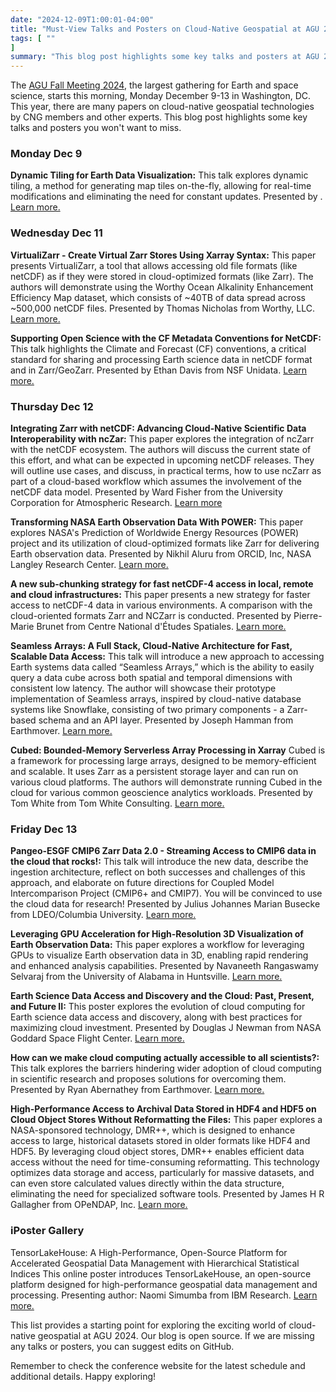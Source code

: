 ```yaml
---
date: "2024-12-09T1:00:01-04:00"
title: "Must-View Talks and Posters on Cloud-Native Geospatial at AGU 2024"
tags: [ ""
]
summary: "This blog post highlights some key talks and posters at AGU 24 you won't want to miss."
---
```

The [AGU Fall Meeting 2024](https://www.agu.org/annual-meeting), the largest gathering for Earth and space science, starts this morning, Monday December 9-13 in Washington, DC. This year, there are many papers on cloud-native geospatial technologies by CNG members and other experts. This blog post highlights some key talks and posters you won't want to miss.

### Monday Dec 9

**Dynamic Tiling for Earth Data Visualization:** This talk explores dynamic tiling, a method for generating map tiles on-the-fly, allowing for real-time modifications and eliminating the need for constant updates. Presented by . [Learn more.](https://agu.confex.com/agu/agu24/meetingapp.cgi/Paper/1624796)

### Wednesday Dec 11

**VirtualiZarr - Create Virtual Zarr Stores Using Xarray Syntax:** This paper presents VirtualiZarr, a tool that allows accessing old file formats (like netCDF) as if they were stored in cloud-optimized formats (like Zarr). The authors will demonstrate using the Worthy Ocean Alkalinity Enhancement Efficiency Map dataset, which consists of ~40TB of data spread across ~500,000 netCDF files. Presented by Thomas Nicholas from Worthy, LLC.
 [Learn more.](https://agu.confex.com/agu/agu24/meetingapp.cgi/Paper/1725217)

**Supporting Open Science with the CF Metadata Conventions for NetCDF:** This talk highlights the Climate and Forecast (CF) conventions, a critical standard for sharing and processing Earth science data in netCDF format and in Zarr/GeoZarr. Presented by Ethan Davis from NSF Unidata. [Learn more.](https://agu.confex.com/agu/agu24/meetingapp.cgi/Paper/1771431)

### Thursday Dec 12

**Integrating Zarr with netCDF: Advancing Cloud-Native Scientific Data Interoperability with ncZar:** This paper explores the integration of ncZarr with the netCDF ecosystem. The authors will discuss the current state of this effort, and what can be expected in upcoming netCDF releases. They will outline use cases, and discuss, in practical terms, how to use ncZarr as part of a cloud-based workflow which assumes the involvement of the netCDF data model. Presented by Ward Fisher from the University Corporation for Atmospheric Research.  [Learn more](https://agu.confex.com/agu/agu24/meetingapp.cgi/Paper/1701488)

**Transforming NASA Earth Observation Data With POWER:** This paper explores NASA's Prediction of Worldwide Energy Resources (POWER) project and its utilization of cloud-optimized formats like Zarr for delivering Earth observation data. Presented by Nikhil Aluru from ORCID, Inc, NASA Langley Research Center. [Learn more.](https://agu.confex.com/agu/agu24/meetingapp.cgi/Paper/1566769)

**A new sub-chunking strategy for fast netCDF-4 access in local, remote and cloud infrastructures:** This paper presents a new strategy for faster access to netCDF-4 data in various environments. A comparison with the cloud-oriented formats Zarr and NCZarr is conducted. Presented by Pierre-Marie Brunet from Centre National d'Études Spatiales. [Learn more.](https://agu.confex.com/agu/agu24/meetingapp.cgi/Paper/1546229)

**Seamless Arrays: A Full Stack, Cloud-Native Architecture for Fast, Scalable Data Access:** This talk will introduce a new approach to accessing Earth systems data called “Seamless Arrays,” which is the ability to easily query a data cube across both spatial and temporal dimensions with consistent low latency. The author will showcase their prototype implementation of Seamless arrays, inspired by cloud-native database systems like Snowflake, consisting of two primary components - a Zarr-based schema and an API layer. Presented by Joseph Hamman from Earthmover. [Learn more.](https://agu.confex.com/agu/agu24/meetingapp.cgi/Paper/1645428)

**Cubed: Bounded-Memory Serverless Array Processing in Xarray** Cubed is a framework for processing large arrays, designed to be memory-efficient and scalable. It uses Zarr as a persistent storage layer and can run on various cloud platforms. The authors will demonstrate running Cubed in the cloud for various common geoscience analytics workloads. Presented by Tom White from Tom White Consulting. [Learn more.](https://agu.confex.com/agu/agu24/meetingapp.cgi/Paper/1619114)

### Friday Dec 13

**Pangeo-ESGF CMIP6 Zarr Data 2.0 - Streaming Access to CMIP6 data in the cloud that rocks!:** This talk will introduce the new data, describe the ingestion architecture, reflect on both successes and challenges of this approach, and elaborate on future directions for Coupled Model Intercomparison Project (CMIP6+ and CMIP7). You will be convinced to use the cloud data for research! Presented by Julius Johannes Marian Busecke from LDEO/Columbia University.
[Learn more.](https://agu.confex.com/agu/agu24/meetingapp.cgi/Paper/1741309)

**Leveraging GPU Acceleration for High-Resolution 3D Visualization of Earth Observation Data:** This paper explores a workflow for leveraging GPUs to visualize Earth observation data in 3D, enabling rapid rendering and enhanced analysis capabilities. Presented by Navaneeth Rangaswamy Selvaraj from the University of Alabama in Huntsville. [Learn more.](https://agu.confex.com/agu/agu24/meetingapp.cgi/Paper/1620781)

**Earth Science Data Access and Discovery and the Cloud: Past, Present, and Future II:** This poster explores the evolution of cloud computing for Earth science data access and discovery, along with best practices for maximizing cloud investment. Presented by Douglas J Newman from NASA Goddard Space Flight Center. [Learn more.](https://agu.confex.com/agu/agu24/meetingapp.cgi/Session/240419)

**How can we make cloud computing actually accessible to all scientists?:** This talk explores the barriers hindering wider adoption of cloud computing in scientific research and proposes solutions for overcoming them. Presented by Ryan Abernathey from Earthmover. [Learn more.](https://agu.confex.com/agu/agu24/meetingapp.cgi/Person/74375)

**High-Performance Access to Archival Data Stored in HDF4 and HDF5 on Cloud Object Stores Without Reformatting the Files:** This paper explores a NASA-sponsored technology, DMR++, which is designed to enhance access to large, historical datasets stored in older formats like HDF4 and HDF5. By leveraging cloud object stores, DMR++ enables efficient data access without the need for time-consuming reformatting. This technology optimizes data storage and access, particularly for massive datasets, and can even store calculated values directly within the data structure, eliminating the need for specialized software tools. Presented by James H R Gallagher from OPeNDAP, Inc. [Learn more.](https://agu.confex.com/agu/agu24/meetingapp.cgi/Paper/1653592)

### iPoster Gallery 
TensorLakeHouse: A High-Performance, Open-Source Platform for Accelerated Geospatial Data Management with Hierarchical Statistical Indices This online poster introduces TensorLakeHouse, an open-source platform designed for high-performance geospatial data management and processing. Presenting author: Naomi Simumba from IBM Research. [Learn more.](https://agu.confex.com/agu/agu24/meetingapp.cgi/Paper/1673134)

This list provides a starting point for exploring the exciting world of cloud-native geospatial at AGU 2024. Our blog is open source. If we are missing any talks or posters, you can suggest edits on GitHub.  

Remember to check the conference website for the latest schedule and additional details. Happy exploring!
